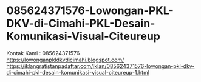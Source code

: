 # 085624371576-Lowongan-PKL-DKV-di-Cimahi-PKL-Desain-Komunikasi-Visual-Citeureup
Kontak Kami : 085624371576  https://lowonganpkldkvdicimahi.blogspot.com/  https://iklangratistanpadaftar.com/iklan/085624371576-lowongan-pkl-dkv-di-cimahi-pkl-desain-komunikasi-visual-citeureup-1.html
